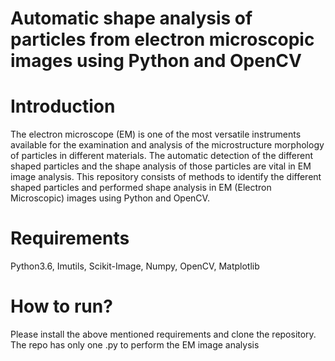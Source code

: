 # Automatic shape analysis of particles from electron microscopic images using Python and OpenCV
# Introduction
The electron microscope (EM) is one of the most versatile instruments available for the examination and analysis of the microstructure morphology of particles in different materials. The automatic detection of the different shaped particles and the shape analysis of those particles are vital in EM image analysis.
This repository consists of methods to identify the different shaped particles and performed shape analysis in EM (Electron Microscopic) images using Python and OpenCV. 



 

# Requirements
Python3.6, Imutils, Scikit-Image, Numpy, OpenCV, Matplotlib

# How to run?
Please install the above mentioned requirements and clone the repository. The repo has only one .py to perform the EM image analysis  
